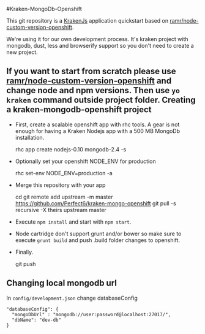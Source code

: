 #Kraken-MongoDb-Openshift

This git repository is a [KrakenJs](http://krakenjs.com/) application quickstart based on [ramr/node-custom-version-openshift](https://github.com/ramr/nodejs-custom-version-openshift).

We're using it for our own development process. It's kraken project with mongodb, dust, less and browserify support so you don't need to create a new project.  


If you want to start from scratch please use [ramr/node-custom-version-openshift](https://github.com/ramr/nodejs-custom-version-openshift) and change node and npm versions. Then use `yo kraken` command outside project folder.
Creating a kraken-mongodb-openshift project
---------------------------------------

* First, create a scalable openshift app with rhc tools. A gear is not enough for having a Kraken Nodejs app with a 500 MB MongoDb installation.


    rhc app create <appname> nodejs-0.10 mongodb-2.4 -s


* Optionally set your openshift NODE_ENV for production


    rhc set-env NODE_ENV=production -a <appname>


* Merge this repository with your app


    cd <appname>
    git remote add upstream -m master https://github.com/Perfect6/kraken-mongo-openshift
    git pull -s recursive -X theirs upstream master


* Execute `npm install` and start with `npm start`.

* Node cartridge don't support grunt and/or bower so make sure to execute `grunt build` and push .build folder changes to openshift.

* Finally.


    git push

Changing local mongodb url
---------------------------------------

In `config/development.json` change databaseConfig


    "databaseConfig": {
      "mongoDbUrl" : "mongodb://user:password@localhost:27017/",
      "dbName": "dev-db"
    }
